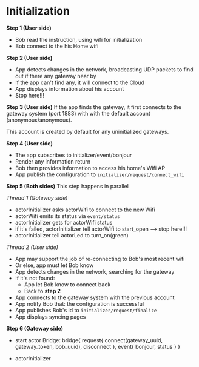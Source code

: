 Initialization
======

**Step 1 (User side)**
- Bob read the instruction, using wifi for initialization
- Bob connect to the his Home wifi

**Step 2 (User side)**
- App detects changes in the network, broadcasting UDP packets to find out if
there any gateway near by
- If the app can't find any, it will connect to the Cloud
- App displays information about his account
- Stop here!!!

**Step 3 (User side)**
If the app finds the gateway, it first connects to the gateway system (port 1883)
with with the default account (anonymous/anonymous).

This account is created by default for any uninitialized gateways.

**Step 4 (User side)**
- The app subscribes to initializer/event/bonjour
- Render any information return
- Bob then provides information to access his home's Wifi AP
- App publish the configuration to `initializer/request/connect_wifi`

**Step 5 (Both sides)**
This step happens in parallel

*Thread 1 (Gateway side)*
- actorInitializer asks actorWifi to connect to the new Wifi
- actorWifi emits its status via `event/status`
- actorInitializer gets for actorWifi status
- if it's failed, actorInitializer tell actorWifi to start_open --> stop here!!!
- actorInitializer tell actorLed to turn_on(green)

*Thread 2 (User side)*
- App may support the job of re-connecting to Bob's most recent wifi
- Or else, app must let Bob know
- App detects changes in the network, searching for the gateway
- If it's not found:
  - App let Bob know to connect back
  - Back to **step 2**
- App connects to the gateway system with the previous account
- App notify Bob that: the configuration is successful
- App publishes Bob's id to `initializer/request/finalize`
- App displays syncing pages

**Step 6 (Gateway side)**
- start actor Bridge:
  bridge{
    request{
      connect(gateway_uuid, gateway_token, bob_uuid),
      disconnect
    },
    event{
        bonjour,
        status
    }
  }

- actorInitializer
